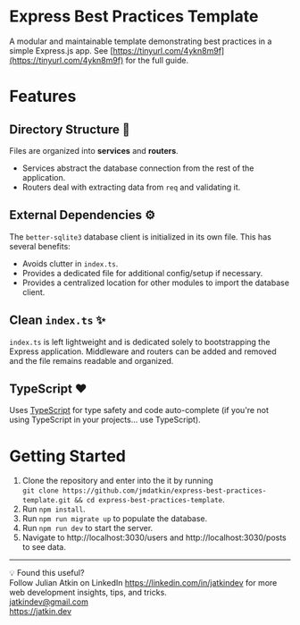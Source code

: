 # Express Best Practices Template

A modular and maintainable template demonstrating best practices in a simple Express.js app. See [https://tinyurl.com/4ykn8m9f](https://tinyurl.com/4ykn8m9f) for the full guide.

# Features
## Directory Structure 📁
Files are organized into **services** and **routers**.
+ Services abstract the database connection from the rest of the application.
+ Routers deal with extracting data from `req` and validating it.

## External Dependencies ⚙️
The `better-sqlite3` database client is initialized in its own file. This has several benefits:
+ Avoids clutter in `index.ts`.
+ Provides a dedicated file for additional config/setup if necessary.
+ Provides a centralized location for other modules to import the database client.

## Clean `index.ts` ✨
`index.ts` is left lightweight and is dedicated solely to bootstrapping the Express application.
Middleware and routers can be added and removed and the file remains readable and organized.

## TypeScript ❤️
Uses [TypeScript](https://www.typescriptlang.org/) for type safety and code auto-complete (if you're not using TypeScript in your projects... use TypeScript).

# Getting Started
1. Clone the repository and enter into the it by running \
`git clone https://github.com/jmdatkin/express-best-practices-template.git && cd express-best-practices-template`.
4. Run `npm install`.
5. Run `npm run migrate up` to populate the database.
6. Run `npm run dev` to start the server.
7. Navigate to http://localhost:3030/users and http://localhost:3030/posts to see data.

---

💡 Found this useful? \
Follow Julian Atkin on LinkedIn <https://linkedin.com/in/jatkindev> for more web development insights, tips, and tricks. \
jatkindev@gmail.com \
<https://jatkin.dev>
